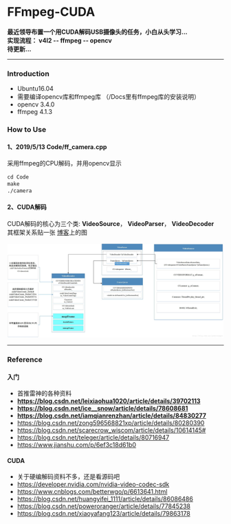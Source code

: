 # FFmpeg-CUDA
**最近领导布置一个用CUDA解码USB摄像头的任务，小白从头学习...**    
**实现流程： v4l2 -- ffmpeg -- opencv**    
**待更新...**      

-----
### Introduction
* Ubuntu16.04
* 需要编译opencv库和ffmpeg库 （/Docs里有ffmpeg库的安装说明）    
* opencv 3.4.0
* ffmpeg 4.1.3

### How to Use
#### **1、2019/5/13 Code/ff_camera.cpp**    

采用ffmpeg的CPU解码，并用opencv显示
```
cd Code
make 
./camera
```

#### **2、CUDA解码**
CUDA解码的核心为三个类: **VideoSource**， **VideoParser**， **VideoDecoder**     
其框架关系贴一张 [博客](https://blog.csdn.net/poweroranger/article/details/77845238)上的图<br><br>
![](./Docs/CUDA.jpg)

------
### Reference 
#### **入门**
* 首推雷神的各种资料
* **https://blog.csdn.net/leixiaohua1020/article/details/39702113**
* **https://blog.csdn.net/ice__snow/article/details/78608681**
* **https://blog.csdn.net/iamqianrenzhan/article/details/84830277**
* https://blog.csdn.net/zong596568821xp/article/details/80280390
* https://blog.csdn.net/scarecrow_wiscom/article/details/10614145#
* https://blog.csdn.net/teleger/article/details/80716947
* https://www.jianshu.com/p/6ef3c18d61b0

#### **CUDA**
* 关于硬编解码资料不多，还是看源码吧
* https://developer.nvidia.com/nvidia-video-codec-sdk
* https://www.cnblogs.com/betterwgo/p/6613641.html
* https://blog.csdn.net/huangyifei_1111/article/details/86086486
* https://blog.csdn.net/poweroranger/article/details/77845238
* https://blog.csdn.net/xiaoyafang123/article/details/79863178
